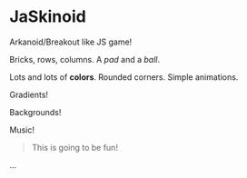 # JaSkinoid
Arkanoid/Breakout like JS game!

Bricks, rows, columns. A *pad* and a *ball*.

Lots and lots of **colors**. Rounded corners. Simple animations.

Gradients!

Backgrounds!

Music!

>This is going to be fun!

...
